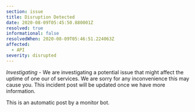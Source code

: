 ```yaml
---
section: issue
title: Disruption Detected
date: 2020-08-09T05:45:50.880001Z
resolved: true
informational: false
resolvedWhen: 2020-08-09T05:46:51.224063Z
affected:
  - API
severity: disrupted
---
```

*Investigating* - We are investigating a potential issue that might affect the uptime of one our of services. We are sorry for any inconvenience this may cause you. This incident post will be updated once we have more information.

This is an automatic post by a monitor bot.
        